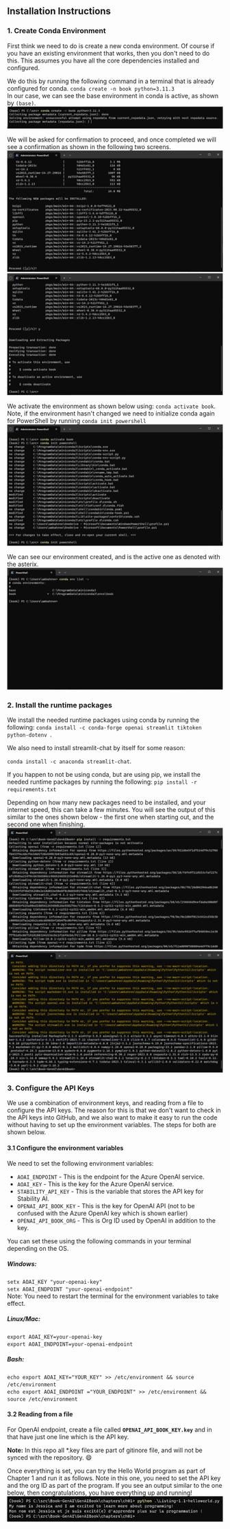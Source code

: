 ## Installation Instructions
### 1. Create Conda Environment
First think we need to do is create a new conda environment. Of course if you have an existing environment that works, then you don't need to do this. This assumes you have all the core dependencies installed and configured.

We do this by running the following command in a terminal that is already configured for conda.
`conda create -n book python=3.11.3`  
In our case, we can see the base environment in conda is active, as shown by `(base)`.  
![](images/conda-env-step1.png)  

We will be asked for confirmation to proceed, and once completed we will see a confirmation as shown in the following two screens.  
![](images/conda-env-step2.png)  
![](images/conda-env-step3.png)  

We activate the environment as shown below using:  `conda activate book`. Note, if the environment hasn't changed we need to initialize conda again for PowerShell by running `conda init powershell`  
![](images/conda-env-step4.png)  

We can see our environment created, and is the active one as denoted with the asterix.
![](images/conda-env-step5.png)  

### 2. Install the runtime packages
We install the needed runtime packages using conda by running the following:
`conda install -c conda-forge openai streamlit tiktoken python-dotenv
`.

We also need to install streamlit-chat by itself for some reason:

`conda install -c anaconda streamlit-chat`.

If you happen to not be using conda, but are using pip, we install the needed runtime packages by running the following: `pip install -r requirements.txt`  

Depending on how many new packages need to be installed, and your internet speed, this can take a few minutes. You will see the output of this similar to the ones shown below - the first one when starting out, and the second one when finishing.
![](images/pip-install-step1.png)  
![](images/pip-install-step2.png)  

### 3. Configure the API Keys
We use a combination of environment keys, and reading from a file to configure the API keys. The reason for this is that we don't want to check in the API keys into GitHub, and we also want to make it easy to run the code without having to set up the environment variables. The steps for both are shown below.

#### 3.1 Configure the environment variables
We need to set the following environment variables:
* `AOAI_ENDPOINT` - This is the endpoint for the Azure OpenAI service.
* `AOAI_KEY` - This is the key for the Azure OpenAI service.
* `STABILITY_API_KEY` - This is the variable that stores the API key for Stability AI.
* `OPENAI_API_BOOK_KEY` - This is the key for OpenAI API (not to be confused with the Azure OpenAI key which is shown earlier)
* `OPENAI_API_BOOK_ORG` - This is Org ID used by OpenAI in addition to the key.

You can set these using the following commands in your terminal depending on the OS.
##### Windows:
`setx AOAI_KEY "your-openai-key"`  
`setx AOAI_ENDPOINT "your-openai-endpoint"`  
Note: You need to restart the terminal for the environment variables to take effect.

##### Linux/Mac:
`export AOAI_KEY=your-openai-key`  
`export AOAI_ENDPOINT=your-openai-endpoint`  

##### Bash:
`echo export AOAI_KEY="YOUR_KEY" >> /etc/environment && source /etc/environment`  
`echo export AOAI_ENDPOINT ="YOUR_ENDPOINT" >> /etc/environment && source /etc/environment`  

#### 3.2 Reading from a file
For OpenAI endpoint, create a file called **`OPENAI_API_BOOK_KEY.key`** and in that have just one line which is the API key.  

**Note:** In this repo all *.key files are part of gitinore file, and will not be synced with the repository. :smile:

Once everything is set, you can try the Hello World program as part of Chapter 1 and run it as follows. Note in this one, you need to set the API key and the org ID as part of the program. If you see an output similar to the one below, then congratulations, you have everything up and running!  
![](images/hello-world-openai.png)